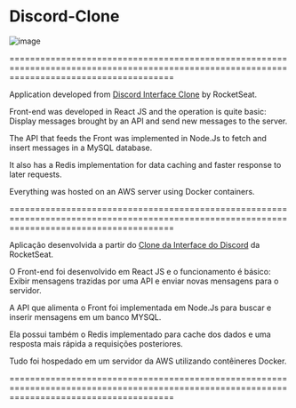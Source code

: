 # Discord-Clone

![image](https://user-images.githubusercontent.com/33614882/161346701-8bad5453-7e2f-43a2-9ac7-9e7d262f30da.png)

============================================================================================================================================

Application developed from [Discord Interface Clone](https://github.com/rocketseat-content/youtube-clone-discord) by RocketSeat.

Front-end was developed in React JS and the operation is quite basic: Display messages brought by an API and send new messages to the server.

The API that feeds the Front was implemented in Node.Js to fetch and insert messages in a MySQL database.

It also has a Redis implementation for data caching and faster response to later requests.

Everything was hosted on an AWS server using Docker containers. 


============================================================================================================================================


Aplicação desenvolvida a partir do [Clone da Interface do Discord](https://github.com/rocketseat-content/youtube-clone-discord) da RocketSeat.  

O Front-end foi desenvolvido em React JS e o funcionamento é básico: Exibir mensagens trazidas por uma API e enviar novas mensagens para o servidor.  

A API que alimenta o Front foi implementada em Node.Js para buscar e inserir mensagens em um banco MYSQL.  

Ela possui também o Redis implementado para cache dos dados e uma resposta mais rápida a requisições posteriores.  

Tudo foi hospedado em um servidor da AWS utilizando contêineres Docker.  

============================================================================================================================================
